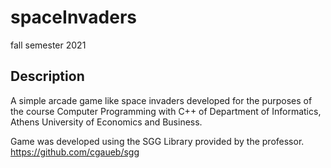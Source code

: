 # spaceInvaders
fall semester 2021 <br>

## Description
A simple arcade game like space invaders developed for the purposes of the course Computer Programming with C++
of Department of Informatics, Athens University of Economics and Business.

Game was developed using the SGG Library provided by the professor. https://github.com/cgaueb/sgg 
